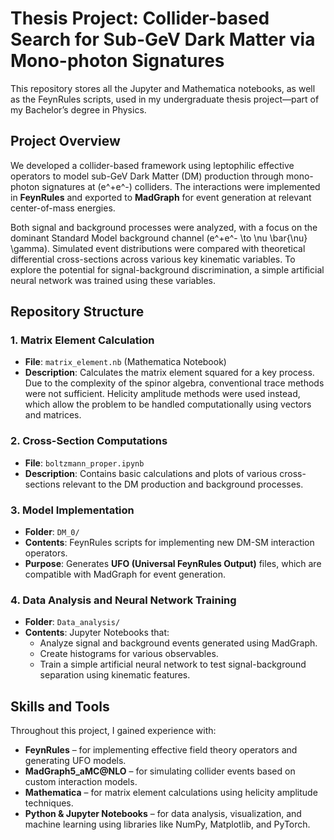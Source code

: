 # Thesis Project: Collider-based Search for Sub-GeV Dark Matter via Mono-photon Signatures

This repository stores all the Jupyter and Mathematica notebooks, as well as the FeynRules scripts, used in my undergraduate thesis project—part of my Bachelor’s degree in Physics.

## Project Overview

We developed a collider-based framework using leptophilic effective operators to model sub-GeV Dark Matter (DM) production through mono-photon signatures at \(e^+e^-\) colliders. The interactions were implemented in **FeynRules** and exported to **MadGraph** for event generation at relevant center-of-mass energies.

Both signal and background processes were analyzed, with a focus on the dominant Standard Model background channel \(e^+e^- \to \nu \bar{\nu} \gamma\). Simulated event distributions were compared with theoretical differential cross-sections across various key kinematic variables. To explore the potential for signal-background discrimination, a simple artificial neural network was trained using these variables.

## Repository Structure

### 1. Matrix Element Calculation
- **File**: `matrix_element.nb` (Mathematica Notebook)  
- **Description**: Calculates the matrix element squared for a key process. Due to the complexity of the spinor algebra, conventional trace methods were not sufficient. Helicity amplitude methods were used instead, which allow the problem to be handled computationally using vectors and matrices.

### 2. Cross-Section Computations
- **File**: `boltzmann_proper.ipynb`  
- **Description**: Contains basic calculations and plots of various cross-sections relevant to the DM production and background processes.

### 3. Model Implementation
- **Folder**: `DM_0/`  
- **Contents**: FeynRules scripts for implementing new DM-SM interaction operators.  
- **Purpose**: Generates **UFO (Universal FeynRules Output)** files, which are compatible with MadGraph for event generation.

### 4. Data Analysis and Neural Network Training
- **Folder**: `Data_analysis/`  
- **Contents**: Jupyter Notebooks that:
  - Analyze signal and background events generated using MadGraph.
  - Create histograms for various observables.
  - Train a simple artificial neural network to test signal-background separation using kinematic features.

## Skills and Tools

Throughout this project, I gained experience with:

- **FeynRules** – for implementing effective field theory operators and generating UFO models.
- **MadGraph5_aMC@NLO** – for simulating collider events based on custom interaction models.
- **Mathematica** – for matrix element calculations using helicity amplitude techniques.
- **Python & Jupyter Notebooks** – for data analysis, visualization, and machine learning using libraries like NumPy, Matplotlib, and PyTorch.
